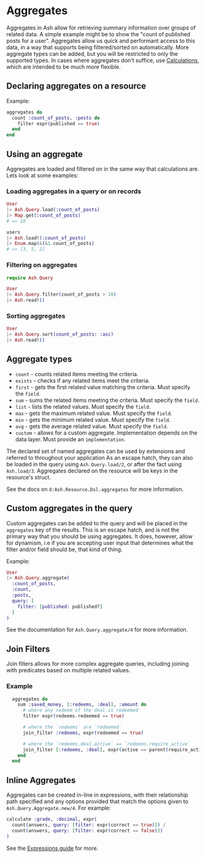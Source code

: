 # Aggregates

Aggregates in Ash allow for retrieving summary information over groups of related data. A simple example might be to show the "count of published posts for a user". Aggregates allow us quick and performant access to this data, in a way that supports being filtered/sorted on automatically. More aggregate types can be added, but you will be restricted to only the supported types. In cases where aggregates don't suffice, use [Calculations](/documentation/topics/resources/calculations.md), which are intended to be much more flexible.

## Declaring aggregates on a resource

Example:

```elixir
aggregates do
  count :count_of_posts, :posts do
    filter expr(published == true)
  end
end
```

## Using an aggregate

Aggregates are loaded and filtered on in the same way that calculations are. Lets look at some examples:

### Loading aggregates in a query or on records

```elixir
User
|> Ash.Query.load(:count_of_posts)
|> Map.get(:count_of_posts)
# => 10

users
|> Ash.load!(:count_of_posts)
|> Enum.map(&(&1.count_of_posts)
# => [3, 5, 2]
```

### Filtering on aggregates

```elixir
require Ash.Query

User
|> Ash.Query.filter(count_of_posts > 10)
|> Ash.read!()
```

### Sorting aggregates

```elixir
User
|> Ash.Query.sort(count_of_posts: :asc)
|> Ash.read!()
```

## Aggregate types

- `count` - counts related items meeting the criteria.
- `exists` - checks if any related items meet the criteria.
- `first` - gets the first related value matching the criteria. Must specify the `field`.
- `sum` - sums the related items meeting the criteria. Must specify the `field`.
- `list` - lists the related values. Must specify the `field`.
- `max` - gets the maximum related value. Must specify the `field`.
- `min` - gets the minimum related value. Must specify the `field`.
- `avg` - gets the average related value. Must specify the `field`.
- `custom` - allows for a custom aggregate. Implementation depends on the data layer. Must provide an `implementation`.

The declared set of named aggregates can be used by extensions and referred to throughout your application As an escape hatch, they can also be loaded in the query using `Ash.Query.load/2`, or after the fact using `Ash.load/3`. Aggregates declared on the resource will be keys in the resource's struct.

See the docs on `d:Ash.Resource.Dsl.aggregates` for more information.

## Custom aggregates in the query

Custom aggregates can be added to the query and will be placed in the `aggregates` key of the results. This is an escape hatch, and is not the primary way that you should be using aggregates. It does, however, allow for dynamism, i.e if you are accepting user input that determines what the filter and/or field should be, that kind of thing.

Example:

```elixir
User
|> Ash.Query.aggregate(
  :count_of_posts,
  :count,
  :posts,
  query: [
    filter: [published: published?]
  ]
)
```

See the documentation for `Ash.Query.aggregate/4` for more information.

## Join Filters

Join filters allows for more complex aggregate queries, including joining with predicates based on multiple related values.

### Example

```elixir
  aggregates do
    sum :saved_money, [:redeems, :deal], :amount do
      # where any redeem of the deal is redeemed
      filter expr(redeems.redeemed == true)

      # where the `redeems` are `redeemed`
      join_filter :redeems, expr(redeemed == true)

      # where the `redeems.deal.active` == `redeems.require_active`
      join_filter [:redeems, :deal], expr(active == parent(require_active))
    end
  end
```

## Inline Aggregates

Aggregates can be created in-line in expressions, with their relationship path specified and any options provided that match the options given to `Ash.Query.Aggregate.new/4`. For example:

```elixir
calculate :grade, :decimal, expr(
  count(answers, query: [filter: expr(correct == true)]) /
  count(answers, query: [filter: expr(correct == false)])
)
```

See the [Expressions guide](/documentation/topics/reference/expressions.md#inline-aggregates) for more.
